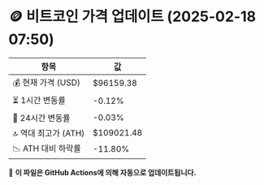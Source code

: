 # 🪙 비트코인 가격 업데이트 (2025-02-18 07:50)

| 항목                | 값 |
|--------------------|----------------|
| 💰 현재 가격 (USD) | $96159.38 |
| ⏳ 1시간 변동률    | -0.12% |
| 📆 24시간 변동률   | -0.03% |
| 🔝 역대 최고가 (ATH) | $109021.48 |
| 📉 ATH 대비 하락률 | -11.80% |

🔄 **이 파일은 GitHub Actions에 의해 자동으로 업데이트됩니다.**
